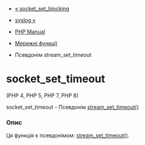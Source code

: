 - [« socket_set_blocking](function.socket-set-blocking.md)
- [syslog »](function.syslog.md)

- [PHP Manual](index.md)
- [Мережні функції](ref.network.md)
- Псевдонім stream_set_timeout

# socket_set_timeout

(PHP 4, PHP 5, PHP 7, PHP 8)

socket_set_timeout - Псевдонім
[stream_set_timeout()](function.stream-set-timeout.md)

### Опис

Ця функція є псевдонімом:
[stream_set_timeout()](function.stream-set-timeout.md).
